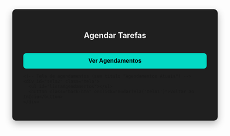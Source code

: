 <!DOCTYPE html>
<html lang="pt-BR">
<head>
  <meta charset="UTF-8">
  <title>Agendamento de Tarefas</title>
  <style>
     {
      box-sizing: border-box;
    }

    body {
      margin: 0;
      padding: 0;
      font-family: 'Segoe UI', sans-serif;
      background: #121212;
      color: #ffffff;
      display: flex;
      justify-content: center;
      align-items: center;
      min-height: 100vh;
    }

    .container {
      width: 100%;
      max-width: 500px;
      background: #1f1f1f;
      border-radius: 10px;
      box-shadow: 0 8px 20px rgba(0, 0, 0, 0.3);
      padding: 30px;
      margin: 20px;
    }

    h2 {
      text-align: center;
      color: #f9f9f9;
    }

    .tela {
      display: none;
    }

    .ativa {
      display: block;
    }

    button {
      width: 100%;
      padding: 12px;
      margin-top: 16px;
      border: none;
      border-radius: 8px;
      font-size: 1rem;
      background-color: #03dac5;
      color: #000;
      font-weight: bold;
      cursor: pointer;
    }

    button:hover {
      background-color: #018786;
    }

    ul {
      list-style: none;
      padding: 0;
      margin-top: 20px;
    }

    li {
      background: #2c2c2c;
      margin: 8px 0;
      padding: 10px;
      border-radius: 8px;
      display: flex;
      justify-content: space-between;
      align-items: center;
      flex-wrap: wrap;
    }

    .task-label {
      font-size: 1rem;
      font-weight: 500;
      text-align: left;
    }

    .task-checkbox {
      transform: scale(1.3);
    }

    .delete-icon {
      margin-left: 10px;
      cursor: pointer;
      color: #ff6b6b;
      font-weight: bold;
    }

    .delete-icon:hover {
      color: #ff4d4d;
    }

    .back-btn {
      background-color: #ff6b6b;
      color: white;
    }

    .back-btn:hover {
      background-color: #c0392b;
    }

    .form-agendar {
      margin-top: 10px;
      width: 100%;
    }

    .form-agendar input,
    .form-agendar select {
      width: 100%;
      padding: 8px;
      margin: 6px 0;
      border: 1px solid #ccc;
      border-radius: 6px;
      font-size: 0.9rem;
    }
  </style>
</head>
<body>
  <div class="container">
    <!-- Tela principal -->
    <div id="tela1" class="tela ativa">
      <h2>Agendar Tarefas</h2>
      <ul id="listaTarefas"></ul>
      <button onclick="mostrarAgendamentos(); mudarTela('tela2')">Ver Agendamentos</button>
    </div>

    <!-- Tela de agendamentos (sem título "Agendamentos Atuais") -->
    <div id="tela2" class="tela">
      <ul id="listaAgendamentos"></ul>
      <button class="back-btn" onclick="mudarTela('tela1')">Voltar ao Início</button>
    </div>
  </div>

  <script>
    const tarefas = ["DATASHOW", "LIVE", "MESA DE SOM", "APOIO"];
    const diasValidos = ["Domingo","Segunda","Terça","Quarta","Quinta","Sexta","Sábado"];
    let agendamentos = [];

    function carregarAgendamentos() {
      const data = localStorage.getItem("agendamentos");
      agendamentos = data ? JSON.parse(data) : [];
    }

    function salvarAgendamentos() {
      localStorage.setItem("agendamentos", JSON.stringify(agendamentos));
    }

    function limparAgendamentosExpirados() {
      const agora = Date.now();
      agendamentos = agendamentos.filter(ag => {
        const agTime = new Date(ag.timestamp).getTime();
        return agora < agTime + 4 * 60 * 60 * 1000;
      });
      salvarAgendamentos();
    }

    function atualizarListaTarefas() {
      limparAgendamentosExpirados();
      const lista = document.getElementById("listaTarefas");
      lista.innerHTML = "";
      tarefas.forEach((nomeTarefa) => {
        const li = document.createElement("li");
        const label = document.createElement("span");
        label.className = "task-label";
        label.textContent = nomeTarefa;
        const checkbox = document.createElement("input");
        checkbox.type = "checkbox";
        checkbox.className = "task-checkbox";
        const estaAgendada = agendamentos.some(ag => ag.tarefa === nomeTarefa);
        checkbox.checked = estaAgendada;
        checkbox.disabled = estaAgendada;
        li.appendChild(label);
        li.appendChild(checkbox);
        lista.appendChild(li);

        checkbox.onchange = function () {
          if (checkbox.checked) {
            const form = criarFormAgendamento(nomeTarefa, checkbox);
            li.appendChild(form);
          }
        };
      });
    }

    function criarFormAgendamento(nomeTarefa, checkbox) {
      const form = document.createElement("div");
      form.className = "form-agendar";
      const inputNome = document.createElement("input");
      inputNome.placeholder = "Seu nome";

      const selectDia = document.createElement("select");
      diasValidos.forEach(dia => {
        const opt = document.createElement("option");
        opt.value = dia;
        opt.textContent = dia;
        selectDia.appendChild(opt);
      });

      const selectPeriodo = document.createElement("select");
      ["Manhã", "Noite"].forEach(p => {
        const opt = document.createElement("option");
        opt.value = p;
        opt.textContent = p;
        selectPeriodo.appendChild(opt);
      });

      const btnConfirmar = document.createElement("button");
      btnConfirmar.textContent = "Confirmar Agendamento";
      btnConfirmar.onclick = function () {
        if (!inputNome.value) {
          alert("Digite seu nome!");
          return;
        }

        const diaSemana = selectDia.value;
        const periodo = selectPeriodo.value;
        const hoje = new Date();
        const indiceHoje = hoje.getDay();
        const indiceEscolhido = diasValidos.indexOf(diaSemana);
        let diasParaSomar = indiceEscolhido - indiceHoje;
        if (diasParaSomar <= 0) diasParaSomar += 7;

        const dataAgendada = new Date();
        dataAgendada.setDate(hoje.getDate() + diasParaSomar);
        if (periodo === "Manhã") {
          dataAgendada.setHours(9, 0, 0);
        } else {
          dataAgendada.setHours(diaSemana === "Domingo" ? 18 : 19, 0, 0);
        }

        const novoAgendamento = {
          tarefa: nomeTarefa,
          diaSemana,
          periodo,
          nome: inputNome.value,
          dataHora: dataAgendada.toLocaleString("pt-BR"),
          timestamp: dataAgendada.getTime()
        };

        agendamentos.push(novoAgendamento);
        salvarAgendamentos();
        alert("Tarefa agendada com sucesso!");
        atualizarListaTarefas();
      };

      form.appendChild(inputNome);
      form.appendChild(selectDia);
      form.appendChild(selectPeriodo);
      form.appendChild(btnConfirmar);
      return form;
    }

    function mostrarAgendamentos() {
      limparAgendamentosExpirados();
      const lista = document.getElementById("listaAgendamentos");
      lista.innerHTML = "";

      if (agendamentos.length === 0) {
        lista.innerHTML = "<li>Nenhum agendamento disponível.</li>";
        return;
      }

      agendamentos.forEach((ag, index) => {
        const li = document.createElement("li");
        const linha1 = document.createElement("div");
        linha1.textContent = `${ag.nome} – ${ag.tarefa}`;
        const excluir = document.createElement("span");
        excluir.className = "delete-icon";
        excluir.innerHTML = "🗑️";
        excluir.title = "Excluir agendamento";
        excluir.onclick = function () {
          if (confirm("Tem certeza que deseja excluir este agendamento?")) {
            agendamentos.splice(index, 1);
            salvarAgendamentos();
            mostrarAgendamentos();
            atualizarListaTarefas();
          }
        };
        linha1.appendChild(excluir);
        const linha2 = document.createElement("div");
        linha2.textContent = `📅 ${ag.diaSemana} (${ag.periodo}) – 🕒 ${ag.dataHora}`;
        li.appendChild(linha1);
        li.appendChild(linha2);
        lista.appendChild(li);
      });
    }

    function mudarTela(telaId) {
      document.querySelectorAll(".tela").forEach(tela => tela.classList.remove("ativa"));
      document.getElementById(telaId).classList.add("ativa");
    }

    carregarAgendamentos();
    atualizarListaTarefas();
  </script>
</body>
</html>

